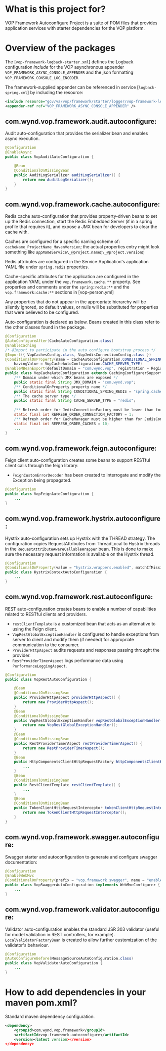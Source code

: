 # What is this project for?

VOP Framework Autoconfigure Project is a suite of POM files that provides application services with starter dependencies for the VOP platform.

# Overview of the packages

The [`vop-framework-logback-starter.xml`] defines the Logback configuration _include_ for the VOP asynchronous appender `VOP_FRAMEWORK_ASYNC_CONSOLE_APPENDER` and the json formatting `VOP_FRAMEWORK_CONSOLE_LOG_ENCODER`. 

The framework-supplied appender can be referenced in service [`logback-spring.xml`] by including the resource:

```xml
<include resource="gov/va/vop/framework/starter/logger/vop-framework-logback-starter.xml" />
<appender-ref ref="VOP_FRAMEWORK_ASYNC_CONSOLE_APPENDER" />
```

## com.wynd.vop.framework.audit.autoconfigure:

Audit auto-configuration that provides the serializer bean and enables async execution.

```java
@Configuration
@EnableAsync
public class VopAuditAutoConfiguration {

    @Bean
    @ConditionalOnMissingBean
    public AuditLogSerializer auditLogSerializer() {
        return new AuditLogSerializer();
    }
}
```

## com.wynd.vop.framework.cache.autoconfigure:

Redis cache auto-configuration that provides property-driven beans to set up the Redis connection, start the Redis Embedded Server (if in a spring profile that requires it), and expose a JMX bean for developers to clear the cache with.

Caches are configured for a specific naming scheme of: `cacheName_ProjectName_MavenVersion`; the actual properties entry might look something like _`appName`_`Service\_@project.name@\_@project.version@`

Redis attributes are configured in the Service Application's application YAML file under `spring.redis` properties.

Cache-specific attributes for the application are configured in the application YAML under the `vop.framework.cache.**` property. See properties and comments under the `spring:redis:**` and the `vop.framework:cache:**` sections in [vop-person.yml]

Any properties that do not appear in the appropriate hierarchy will be silently ignored, so default values, or nulls will be substituted for properties that were believed to be configured.

Auto-configuration is declared as below. Beans created in this class refer to the other classes found in the package.

```java
@Configuration
@AutoConfigureAfter(CacheAutoConfiguration.class)
@EnableCaching
/* @Import to participate in the auto configure bootstrap process */
@Import({ VopCachesConfig.class, VopJedisConnectionConfig.class })
@ConditionalOnProperty(name = CacheAutoConfiguration.CONDITIONAL_SPRING_REDIS,
    havingValue = VopCacheAutoConfiguration.CACHE_SERVER_TYPE)
@EnableMBeanExport(defaultDomain = "com.wynd.vop", registration = RegistrationPolicy.FAIL_ON_EXISTING)
public class VopCacheAutoConfiguration extends CachingConfigurerSupport {
    /** Domain under which JMX beans are exposed */
    public static final String JMX_DOMAIN = "com.wynd.vop";
    /** ConditionalOnProperty property name */
    public static final String CONDITIONAL_SPRING_REDIS = "spring.cache.type";
    /** The cache server type */
    public static final String CACHE_SERVER_TYPE = "redis";
    
    /** Refresh order for JedisConnectionFactory must be lower than for CacheManager */
    static final int REFRESH_ORDER_CONNECTION_FACTORY = 1;
    /** Refresh order for CacheManager must be higher than for JedisConnectionFactory */
    static final int REFRESH_ORDER_CACHES = 10;
    ...
}
```


## com.wynd.vop.framework.feign.autoconfigure:

Feign client auto-configuration creates some beans to support RESTful client calls through the feign library:

- `FeignCustomErrorDecoder` has been created to interrogate and modify the Exception being propagated.

```java
@Configuration
public class VopFeignAutoConfiguration {
    ...
}
```

## com.wynd.vop.framework.hystrix.autoconfigure:

Hystrix auto-configuration sets up Hystrix with the THREAD strategy. The configuration copies RequestAttributes from ThreadLocal to Hystrix threads in the `RequestAttributeAwareCallableWrapper` bean. This is done to make sure the necessary request information is available on the Hystrix thread.

```java
@Configuration
@ConditionalOnProperty(value = "hystrix.wrappers.enabled", matchIfMissing = true)
public class HystrixContextAutoConfiguration {
    ...
}
```

## com.wynd.vop.framework.rest.autoconfigure:

REST auto-configuration creates beans to enable a number of capabilities related to RESTful clients and providers.

- `restClientTemplate` is a customized bean that acts as an alternative to using the Feign client.
- `VopRestGlobalExceptionHandler` is configured to handle exceptions from server to client and modify them (if needed) for appropriate communication to the consumer.
- `ProviderHttpAspect` audits requests and responses passing throught the provider.
- `RestProviderTimerAspect` logs performance data using `PerformanceLoggingAspect`.

```java
@Configuration
public class VopRestAutoConfiguration {

    @Bean
    @ConditionalOnMissingBean
    public ProviderHttpAspect providerHttpAspect() {
        return new ProviderHttpAspect();
    }
    @Bean
    @ConditionalOnMissingBean
    public VopRestGlobalExceptionHandler vopRestGlobalExceptionHandler() {
        return new VopRestGlobalExceptionHandler();
    }
    @Bean
    @ConditionalOnMissingBean
    public RestProviderTimerAspect restProviderTimerAspect() {
        return new RestProviderTimerAspect();
    }
    @Bean
    public HttpComponentsClientHttpRequestFactory httpComponentsClientHttpRequestFactory() {
        ...
    }
    @Bean
    @ConditionalOnMissingBean
    public RestClientTemplate restClientTemplate() {
        ...
    }
    @Bean
    @ConditionalOnMissingBean
    public TokenClientHttpRequestInterceptor tokenClientHttpRequestInterceptor() {
        return new TokenClientHttpRequestInterceptor();
    }
}
```


## com.wynd.vop.framework.swagger.autoconfigure:

Swagger starter and autoconfiguration to generate and configure swagger documentation:

```java
@Configuration
@EnableWebMvc
@ConditionalOnProperty(prefix = "vop.framework.swagger", name = "enabled", matchIfMissing = true)
public class VopSwaggerAutoConfiguration implements WebMvcConfigurer {
    ...
}
```

## com.wynd.vop.framework.validator.autoconfigure:

Validator auto-configuration enables the standard JSR 303 validator (useful for model validation in REST controllers, for example). `LocalValidatorFactoryBean` is created to allow further customization of the validator's behaviour.

```java
@Configuration
@AutoConfigureBefore(MessageSourceAutoConfiguration.class)
public class VopValidatorAutoConfiguration {
    ...
}
```


# How to add dependencies in your maven pom.xml?

Standard maven dependency configuration.

```xml
<dependency>
    <groupId>com.wynd.vop.framework</groupId>
    <artifactId>vop-framework-autoconfigure</artifactId>
    <version><latest version></version>
</dependency>
```